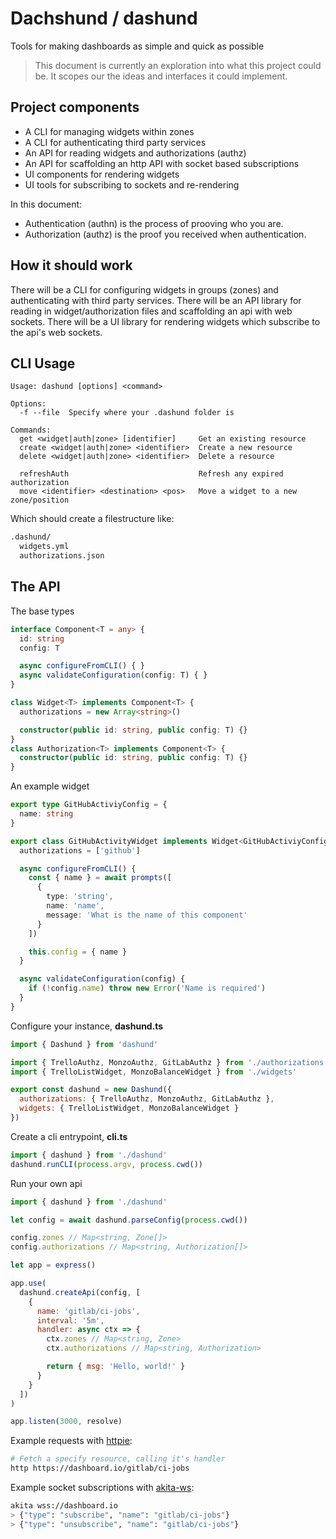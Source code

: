 # Dachshund / dashund

Tools for making dashboards as simple and quick as possible

> This document is currently an exploration into what this project could be.
> It scopes our the ideas and interfaces it could implement.

## Project components

- A CLI for managing widgets within zones
- A CLI for authenticating third party services
- An API for reading widgets and authorizations (authz)
- An API for scaffolding an http API with socket based subscriptions
- UI components for rendering widgets
- UI tools for subscribing to sockets and re-rendering

In this document:

- Authentication (authn) is the process of prooving who you are.
- Authorization (authz) is the proof you received when authentication.

## How it should work

There will be a CLI for configuring widgets in groups (zones) and authenticating with third party services.
There will be an API library for reading in widget/authorization files and scaffolding an api with web sockets.
There will be a UI library for rendering widgets which subscribe to the api's web sockets.

## CLI Usage

```
Usage: dashund [options] <command>

Options:
  -f --file  Specify where your .dashund folder is

Commands:
  get <widget|auth|zone> [identifier]     Get an existing resource
  create <widget|auth|zone> <identifier>  Create a new resource
  delete <widget|auth|zone> <identifier>  Delete a resource

  refreshAuth                             Refresh any expired authorization
  move <identifier> <destination> <pos>   Move a widget to a new zone/position
```

Which should create a filestructure like:

```bash
.dashund/
  widgets.yml
  authorizations.json
```

## The API

The base types

```ts
interface Component<T = any> {
  id: string
  config: T

  async configureFromCLI() { }
  async validateConfiguration(config: T) { }
}

class Widget<T> implements Component<T> {
  authorizations = new Array<string>()

  constructor(public id: string, public config: T) {}
}
class Authorization<T> implements Component<T> {
  constructor(public id: string, public config: T) {}
}
```

An example widget

```ts
export type GitHubActiviyConfig = {
  name: string
}

export class GitHubActivityWidget implements Widget<GitHubActiviyConfig> {
  authorizations = ['github']

  async configureFromCLI() {
    const { name } = await prompts([
      {
        type: 'string',
        name: 'name',
        message: 'What is the name of this component'
      }
    ])

    this.config = { name }
  }

  async validateConfiguration(config) {
    if (!config.name) throw new Error('Name is required')
  }
}
```

Configure your instance, **dashund.ts**

```js
import { Dashund } from 'dashund'

import { TrelloAuthz, MonzoAuthz, GitLabAuthz } from './authorizations'
import { TrelloListWidget, MonzoBalanceWidget } from './widgets'

export const dashund = new Dashund({
  authorizations: { TrelloAuthz, MonzoAuthz, GitLabAuthz },
  widgets: { TrelloListWidget, MonzoBalanceWidget }
})
```

Create a cli entrypoint, **cli.ts**

```ts
import { dashund } from './dashund'
dashund.runCLI(process.argv, process.cwd())
```

Run your own api

```js
import { dashund } from './dashund'

let config = await dashund.parseConfig(process.cwd())

config.zones // Map<string, Zone[]>
config.authorizations // Map<string, Authorization[]>

let app = express()

app.use(
  dashund.createApi(config, [
    {
      name: 'gitlab/ci-jobs',
      interval: '5m',
      handler: async ctx => {
        ctx.zones // Map<string, Zone>
        ctx.authorizations // Map<string, Authorization>

        return { msg: 'Hello, world!' }
      }
    }
  ])
)

app.listen(3000, resolve)
```

Example requests with [httpie](https://httpie.org/):

```bash
# Fetch a specify resource, calling it's handler
http https://dashboard.io/gitlab/ci-jobs
```

Example socket subscriptions with [akita-ws](https://github.com/robb-j/akita):

```bash
akita wss://dashboard.io
> {"type": "subscribe", "name": "gitlab/ci-jobs"}
> {"type": "unsubscribe", "name": "gitlab/ci-jobs"}
```
